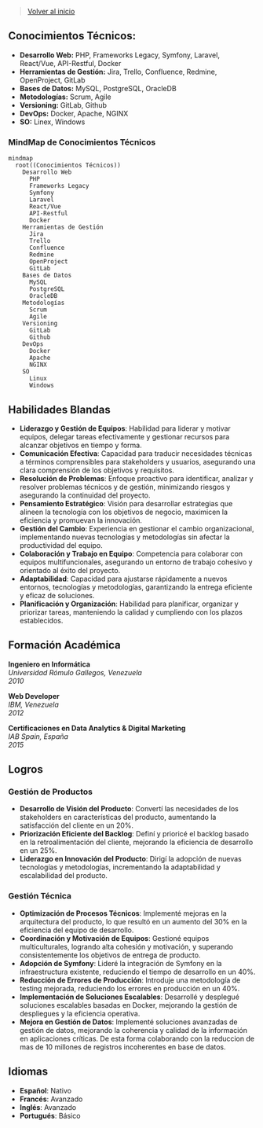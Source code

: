 >[Volver al inicio](https://github.com/IngJuanRojas/about-me-Es/tree/main)
## **Conocimientos Técnicos:**
- **Desarrollo Web:** PHP, Frameworks Legacy, Symfony, Laravel, React/Vue, API-Restful, Docker
- **Herramientas de Gestión:** Jira, Trello, Confluence, Redmine, OpenProject, GitLab
- **Bases de Datos:** MySQL, PostgreSQL, OracleDB
- **Metodologías:** Scrum, Agile
- **Versioning:** GitLab, Github
- **DevOps:** Docker, Apache, NGINX
- **SO:** Linex, Windows

### **MindMap de Conocimientos Técnicos**

```mermaid
mindmap
  root((Conocimientos Técnicos))
    Desarrollo Web
      PHP
      Frameworks Legacy
      Symfony
      Laravel
      React/Vue
      API-Restful
      Docker
    Herramientas de Gestión
      Jira
      Trello
      Confluence
      Redmine
      OpenProject
      GitLab
    Bases de Datos
      MySQL
      PostgreSQL
      OracleDB
    Metodologías
      Scrum
      Agile
    Versioning
      GitLab
      Github
    DevOps
      Docker
      Apache
      NGINX
    SO
      Linux
      Windows
```

## **Habilidades Blandas**
- **Liderazgo y Gestión de Equipos**: Habilidad para liderar y motivar equipos, delegar tareas efectivamente y gestionar recursos para alcanzar objetivos en tiempo y forma.
- **Comunicación Efectiva**: Capacidad para traducir necesidades técnicas a términos comprensibles para stakeholders y usuarios, asegurando una clara comprensión de los objetivos y requisitos.
- **Resolución de Problemas**: Enfoque proactivo para identificar, analizar y resolver problemas técnicos y de gestión, minimizando riesgos y asegurando la continuidad del proyecto.
- **Pensamiento Estratégico**: Visión para desarrollar estrategias que alineen la tecnología con los objetivos de negocio, maximicen la eficiencia y promuevan la innovación.
- **Gestión del Cambio**: Experiencia en gestionar el cambio organizacional, implementando nuevas tecnologías y metodologías sin afectar la productividad del equipo.
- **Colaboración y Trabajo en Equipo**: Competencia para colaborar con equipos multifuncionales, asegurando un entorno de trabajo cohesivo y orientado al éxito del proyecto.
- **Adaptabilidad**: Capacidad para ajustarse rápidamente a nuevos entornos, tecnologías y metodologías, garantizando la entrega eficiente y eficaz de soluciones.
- **Planificación y Organización**: Habilidad para planificar, organizar y priorizar tareas, manteniendo la calidad y cumpliendo con los plazos establecidos.

## **Formación Académica**

**Ingeniero en Informática**  
*Universidad Rómulo Gallegos, Venezuela*  
*2010*

**Web Developer**  
*IBM, Venezuela*  
*2012*

**Certificaciones en Data Analytics & Digital Marketing**  
*IAB Spain, España*  
*2015*

## **Logros**

### **Gestión de Productos**
- **Desarrollo de Visión del Producto**: Convertí las necesidades de los stakeholders en características del producto, aumentando la satisfacción del cliente en un 20%.
- **Priorización Eficiente del Backlog**: Definí y prioricé el backlog basado en la retroalimentación del cliente, mejorando la eficiencia de desarrollo en un 25%.
- **Liderazgo en Innovación del Producto**: Dirigí la adopción de nuevas tecnologías y metodologías, incrementando la adaptabilidad y escalabilidad del producto.

### **Gestión Técnica**
- **Optimización de Procesos Técnicos**: Implementé mejoras en la arquitectura del producto, lo que resultó en un aumento del 30% en la eficiencia del equipo de desarrollo.
- **Coordinación y Motivación de Equipos**: Gestioné equipos multiculturales, logrando alta cohesión y motivación, y superando consistentemente los objetivos de entrega de producto.
- **Adopción de Symfony**: Lideré la integración de Symfony en la infraestructura existente, reduciendo el tiempo de desarrollo en un 40%.
- **Reducción de Errores de Producción**: Introduje una metodología de testing mejorada, reduciendo los errores en producción en un 40%.
- **Implementación de Soluciones Escalables**: Desarrollé y desplegué soluciones escalables basadas en Docker, mejorando la gestión de despliegues y la eficiencia operativa.
- **Mejora en Gestión de Datos**: Implementé soluciones avanzadas de gestión de datos, mejorando la coherencia y calidad de la información en aplicaciones críticas. De esta forma colaborando con la reduccion de mas de 10 millones de registros incoherentes en base de datos.

## **Idiomas**
- **Español**: Nativo
- **Francés**: Avanzado
- **Inglés**: Avanzado
- **Portugués**: Básico
